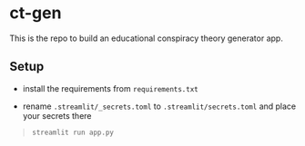 # ct-gen

This is the repo to build an educational conspiracy theory generator app.

## Setup

- install the requirements from `requirements.txt`

- rename `.streamlit/_secrets.toml` to `.streamlit/secrets.toml` and place your secrets there

> `streamlit run app.py`
